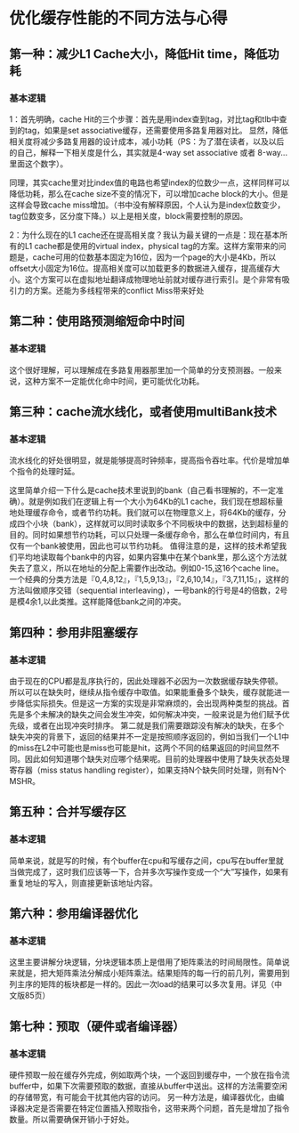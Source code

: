 # 优化缓存性能的不同方法与心得
## 第一种：减少L1 Cache大小，降低Hit time，降低功耗
### 基本逻辑
<p> 1：首先明确，cache Hit的三个步骤：首先是用index查到tag，对比tag和tlb中查到的tag，如果是set associative缓存，还需要使用多路复用器对比。 显然，降低相关度将减少多路复用器的设计成本，减小功耗（PS：为了潜在读者，以及以后的自己，解释一下相关度是什么，其实就是4-way set associative 或者 8-way...里面这个数字）。</p>
<p>同理，其实cache里对比index值的电路也希望index的位数少一点，这样同样可以降低功耗，那么在cache size不变的情况下，可以增加cache block的大小。但是这样会导致cache miss增加。（书中没有解释原因，个人认为是index位数变少，tag位数变多，区分度下降。）以上是相关度，block需要控制的原因。</p>
<p>2：为什么现在的L1 cache还在提高相关度？我认为最关键的一点是：现在基本所有的L1 cache都是使用的virtual index，physical tag的方案。这样方案带来的问题是，cache可用的位数基本固定为16位，因为一个page的大小是4Kb，所以offset大小固定为16位。提高相关度可以加载更多的数据进入缓存，提高缓存大小。这个方案可以在虚拟地址翻译成物理地址前就对缓存进行索引。是个非常有吸引力的方案。还能为多线程带来的conflict Miss带来好处</p>

## 第二种：使用路预测缩短命中时间
### 基本逻辑
<p>这个很好理解，可以理解成在多路复用器那里加一个简单的分支预测器。一般来说，这种方案不一定能优化命中时间，更可能优化功耗。</p>

## 第三种：cache流水线化，或者使用multiBank技术
### 基本逻辑
<p> 流水线化的好处很明显，就是能够提高时钟频率，提高指令吞吐率。代价是增加单个指令的处理时延。  </p>
<p> 这里简单介绍一下什么是cache技术里说到的bank（自己看书理解的，不一定准确）。就是例如我们在逻辑上有一个大小为64Kb的L1 cache，我们现在想超标量地处理缓存命令，或者节约功耗。我们就可以在物理意义上，将64Kb的缓存，分成四个小块（bank），这样就可以同时读取多个不同板块中的数据，达到超标量的目的。同时如果想节约功耗，可以只处理一条缓存命令，那么在单位时间内，有且仅有一个bank被使用，因此也可以节约功耗。
值得注意的是，这样的技术希望我们平均地读取每个bank中的内容，如果内容集中在某个bank里，那么这个方法就失去了意义，所以在地址的分配上需要作出改动。例如0-15,这16个cache line。一个经典的分类方法是『0,4,8,12』，『1,5,9,13』，『2,6,10,14』，『3,7,11,15』，这样的方法叫做顺序交错（sequential interleaving），一号bank的行号是4的倍数，2号是模4余1,以此类推。这样能降低bank之间的冲突。  </p>

## 第四种：参用非阻塞缓存
### 基本逻辑
<p> 由于现在的CPU都是乱序执行的，因此处理器不必因为一次数据缓存缺失停顿。所以可以在缺失时，继续从指令缓存中取值。如果能重叠多个缺失，缓存就能进一步降低实际损失。但是这一方案的实现是非常麻烦的，会出现两种类型的挑战。首先是多个未解决的缺失之间会发生冲突，如何解决冲突，一般来说是为他们赋予优先级，或者在出现冲突时排序。 第二就是我们需要跟踪没有解决的缺失，在多个缺失冲突的背景下，返回的结果并不一定是按照顺序返回的，例如当我们一个L1中的miss在L2中可能也是miss也可能是hit，这两个不同的结果返回的时间显然不同。因此如何知道哪个缺失对应哪个结果呢。目前的处理器中使用了缺失状态处理寄存器（miss status handling register），如果支持N个缺失同时处理，则有N个MSHR。 </p>

## 第五种：合并写缓存区
### 基本逻辑
<p> 简单来说，就是写的时候，有个buffer在cpu和写缓存之间，cpu写在buffer里就当做完成了，这时我们应该等一下，合并多次写操作变成一个“大”写操作，如果有重复地址的写入，则直接更新该地址内容。 </p>

## 第六种：参用编译器优化
### 基本逻辑
<p> 这里主要讲解分块逻辑，分块逻辑本质上是借用了矩阵乘法的时间局限性。简单说来就是，把大矩阵乘法分解成小矩阵乘法。结果矩阵的每一行的前几列，需要用到列主序的矩阵的板块都是一样的。因此一次load的结果可以多次复用。详见（中文版85页） </p>

## 第七种：预取（硬件或者编译器）
### 基本逻辑
<p> 硬件预取一般在缓存外完成，例如取两个块，一个返回到缓存中，一个放在指令流buffer中，如果下次需要预取的数据，直接从buffer中送出。这样的方法需要空闲的存储带宽，有可能会干扰其他内容的访问。
另一种方法是，编译器优化，由编译器决定是否需要在特定位置插入预取指令，这带来两个问题，首先是增加了指令数量。所以需要确保开销小于好处。</p>
